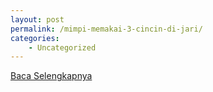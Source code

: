```yaml
---
layout: post
permalink: /mimpi-memakai-3-cincin-di-jari/
categories:
    - Uncategorized
---
```


[Baca Selengkapnya](/02)
